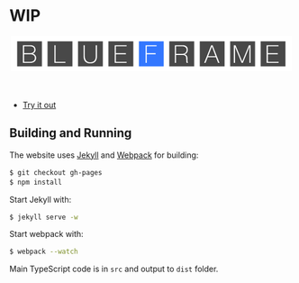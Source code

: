# WIP

<div align="center">
    <div><img src="documentation/logo.png" /></div>
    <br>
    <br>
</div>

* [Try it out][site]


## Building and Running
The website uses [Jekyll](http://jekyllrb.com/) and [Webpack](http://webpack.github.io/) for building:

```bash
$ git checkout gh-pages
$ npm install
```

Start Jekyll with:

```bash
$ jekyll serve -w
```

Start webpack with:

```bash
$ webpack --watch
```

Main TypeScript code is in `src` and output to `dist` folder.


[site]: https://mattbierner.github.io/blueframe/
